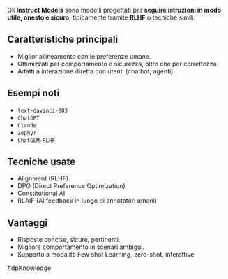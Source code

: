 Gli **Instruct Models** sono modelli progettati per **seguire istruzioni in modo utile, onesto e sicuro**, tipicamente tramite **RLHF** o tecniche simili.

## Caratteristiche principali

- Miglior allineamento con le preferenze umane.
- Ottimizzati per comportamento e sicurezza, oltre che per correttezza.
- Adatti a interazione diretta con utenti (chatbot, agenti).

## Esempi noti

- `text-davinci-003`
- `ChatGPT`
- `Claude`
- `Zephyr`
- `ChatGLM-RLHF`

## Tecniche usate

- Alignment (RLHF)
- DPO (Direct Preference Optimization)
- Constitutional AI
- RLAIF (AI feedback in luogo di annotatori umani)

## Vantaggi

- Risposte concise, sicure, pertinenti.
- Migliore comportamento in scenari ambigui.
- Supporto a modalità Few shot Learning, zero-shot, interattive.

#dpKnowledge 